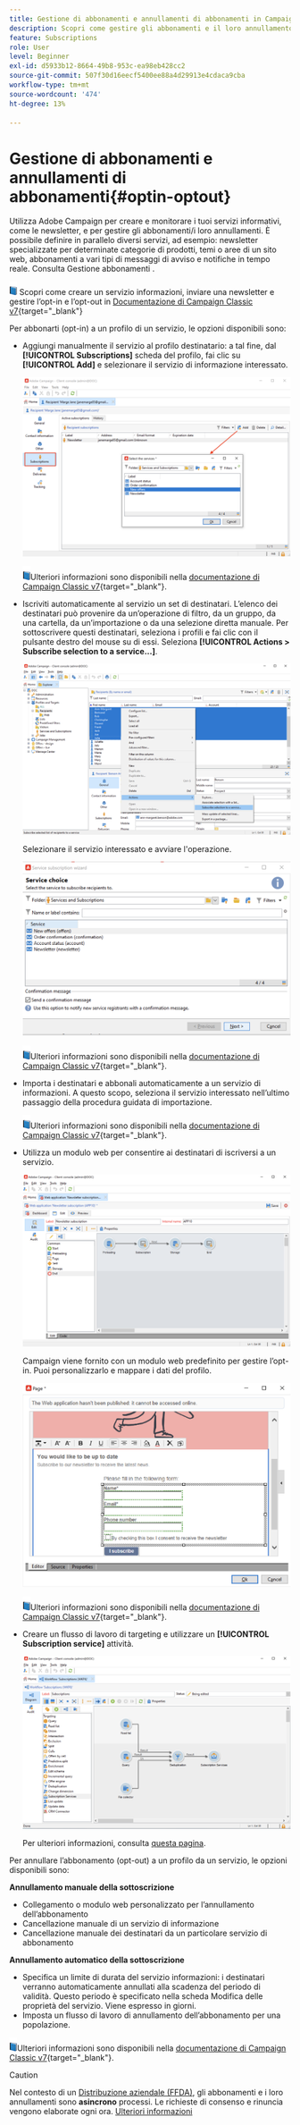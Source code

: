 ```yaml
---
title: Gestione di abbonamenti e annullamenti di abbonamenti in Campaign
description: Scopri come gestire gli abbonamenti e il loro annullamento in Campaign v8.
feature: Subscriptions
role: User
level: Beginner
exl-id: d5933b12-8664-49b8-953c-ea98eb428cc2
source-git-commit: 507f30d16eecf5400ee88a4d29913e4cdaca9cba
workflow-type: tm+mt
source-wordcount: '474'
ht-degree: 13%

---
```


# Gestione di abbonamenti e annullamenti di abbonamenti{#optin-optout}

Utilizza Adobe Campaign per creare e monitorare i tuoi servizi informativi, come le newsletter, e per gestire gli abbonamenti/i loro annullamenti. È possibile definire in parallelo diversi servizi, ad esempio: newsletter specializzate per determinate categorie di prodotti, temi o aree di un sito web, abbonamenti a vari tipi di messaggi di avviso e notifiche in tempo reale. Consulta Gestione abbonamenti .

![](../assets/do-not-localize/book.png) Scopri come creare un servizio informazioni, inviare una newsletter e gestire l’opt-in e l’opt-out in [Documentazione di Campaign Classic v7](https://experienceleague.adobe.com/docs/campaign-classic/using/sending-messages/subscriptions-and-referrals/managing-subscriptions.html){target=&quot;_blank&quot;}

Per abbonarti (opt-in) a un profilo di un servizio, le opzioni disponibili sono:

* Aggiungi manualmente il servizio al profilo destinatario: a tal fine, dal **[!UICONTROL Subscriptions]** scheda del profilo, fai clic su **[!UICONTROL Add]** e selezionare il servizio di informazione interessato.

   ![](assets/subscribe-to-a-service.png)

   ![](../assets/do-not-localize/book.png)Ulteriori informazioni sono disponibili nella [documentazione di Campaign Classic v7](https://experienceleague.adobe.com/docs/campaign-classic/using/getting-started/profile-management/editing-a-profile.html?lang=en#deliveries-tab){target=&quot;_blank&quot;}.

* Iscriviti automaticamente al servizio un set di destinatari. L’elenco dei destinatari può provenire da un’operazione di filtro, da un gruppo, da una cartella, da un’importazione o da una selezione diretta manuale. Per sottoscrivere questi destinatari, seleziona i profili e fai clic con il pulsante destro del mouse su di essi. Seleziona **[!UICONTROL Actions > Subscribe selection to a service...]**.

   ![](assets/subscribe-selection.png)

   Selezionare il servizio interessato e avviare l&#39;operazione.

   ![](assets/subscribe-confirm.png)

   ![](../assets/do-not-localize/book.png)Ulteriori informazioni sono disponibili nella [documentazione di Campaign Classic v7](https://experienceleague.adobe.com/docs/campaign-classic/using/getting-started/profile-management/editing-a-profile.html?lang=en#deliveries-tab){target=&quot;_blank&quot;}.


* Importa i destinatari e abbonali automaticamente a un servizio di informazioni. A questo scopo, seleziona il servizio interessato nell’ultimo passaggio della procedura guidata di importazione.

   ![](../assets/do-not-localize/book.png)Ulteriori informazioni sono disponibili nella [documentazione di Campaign Classic v7](https://experienceleague.adobe.com/docs/campaign-classic/using/getting-started/importing-and-exporting-data/generic-imports-exports/executing-import-jobs.html?lang=en#step-5---additional-step-when-importing-recipients){target=&quot;_blank&quot;}.

* Utilizza un modulo web per consentire ai destinatari di iscriversi a un servizio.

   ![](assets/opt-in-webapp.png)

   Campaign viene fornito con un modulo web predefinito per gestire l’opt-in. Puoi personalizzarlo e mappare i dati del profilo.

   ![](assets/web-app.png)

   ![](../assets/do-not-localize/book.png)Ulteriori informazioni sono disponibili nella [documentazione di Campaign Classic v7](https://experienceleague.adobe.com/docs/campaign-classic/using/designing-content/web-forms/use-cases--web-forms.html?lang=en#create-a-subscription--form-with-double-opt-in){target=&quot;_blank&quot;}.


* Creare un flusso di lavoro di targeting e utilizzare un **[!UICONTROL Subscription service]** attività.

   ![](assets/wf-subscription.png)

   Per ulteriori informazioni, consulta [questa pagina](https://experienceleague.adobe.com/docs/campaign/automation/workflows/wf-activities/targeting-activities/subscription-services.html).

Per annullare l’abbonamento (opt-out) a un profilo da un servizio, le opzioni disponibili sono:

**Annullamento manuale della sottoscrizione**

* Collegamento o modulo web personalizzato per l’annullamento dell’abbonamento
* Cancellazione manuale di un servizio di informazione
* Cancellazione manuale dei destinatari da un particolare servizio di abbonamento

**Annullamento automatico della sottoscrizione**

* Specifica un limite di durata del servizio informazioni: i destinatari verranno automaticamente annullati alla scadenza del periodo di validità. Questo periodo è specificato nella scheda Modifica delle proprietà del servizio. Viene espresso in giorni.
* Imposta un flusso di lavoro di annullamento dell’abbonamento per una popolazione.

![](../assets/do-not-localize/book.png)Ulteriori informazioni sono disponibili nella [documentazione di Campaign Classic v7](https://experienceleague.adobe.com/docs/campaign-classic/using/sending-messages/subscriptions-and-referrals/managing-subscriptions.html?lang=en#unsubscribing-a-recipient-from-a-service){target=&quot;_blank&quot;}.


>[!CAUTION]
>
>Nel contesto di un [Distribuzione aziendale (FFDA)](../architecture/enterprise-deployment.md), gli abbonamenti e i loro annullamenti sono **asincrono** processi. Le richieste di consenso e rinuncia vengono elaborate ogni ora. [Ulteriori informazioni](../architecture/new-apis.md#sub-apis)

<!--
You can also enable your delivery recipients to forward messages to a friend. To do this, insert the relevant links into your delivery. You may then track this sharing process as well as the number of visits to the concerned pages. 

![](../assets/do-not-localize/book.png) For more on this capability, refer to [Campaign Classic v7 documentation](https://experienceleague.adobe.com/docs/campaign-classic/using/sending-messages/subscriptions-and-referrals/viral-and-social-marketing.html?lang=en#viral-marketing--forward-to-a-friend){target="_blank"}
-->
